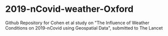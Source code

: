 # 2019-nCovid-weather-Oxford
Github Repository for Cohen et al study on "The Influence of Weather Conditions on 2019-nCovid using Geospatial Data", submitted to The Lancet
